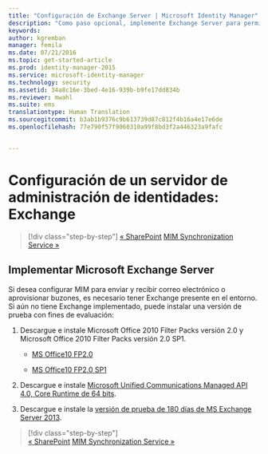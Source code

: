 ```yaml
---
title: "Configuración de Exchange Server | Microsoft Identity Manager"
description: "Como paso opcional, implemente Exchange Server para permitir que MIM 2016 envíe correos y cree buzones de correo."
keywords: 
author: kgremban
manager: femila
ms.date: 07/21/2016
ms.topic: get-started-article
ms.prod: identity-manager-2015
ms.service: microsoft-identity-manager
ms.technology: security
ms.assetid: 34a8c16e-3bed-4e16-939b-b9fe17dd834b
ms.reviewer: mwahl
ms.suite: ems
translationtype: Human Translation
ms.sourcegitcommit: b3ab1b9376c9b613739d87c812f4b16a4e17e6de
ms.openlocfilehash: 77e790f57f9060310a99f8bd3f2a446323a9fafc


---
```


# Configuración de un servidor de administración de identidades: Exchange

>[!div class="step-by-step"]
[« SharePoint](prepare-server-sharepoint.md)
[MIM Synchronization Service »](install-mim-sync.md)

## Implementar Microsoft Exchange Server
Si desea configurar MIM para enviar y recibir correo electrónico o aprovisionar buzones, es necesario tener Exchange presente en el entorno. Si aún no tiene Exchange implementado, puede instalar una versión de prueba con fines de evaluación:

1. Descargue e instale Microsoft Office 2010 Filter Packs versión 2.0 y Microsoft Office 2010 Filter Packs versión 2.0 SP1.

    - [MS Office10 FP2.0](http://www.microsoft.com/en-us/download/details.aspx?id=17062)

    - [MS Office10 FP2.0 SP1](http://www.microsoft.com/en-us/download/details.aspx?id=26604)

2. Descargue e instale [Microsoft Unified Communications Managed API 4.0, Core Runtime de 64 bits](http://www.microsoft.com/en-us/download/details.aspx?id=34992).

3. Descargue e instale la [versión de prueba de 180 días de MS Exchange Server 2013](http://www.microsoft.com/en-us/evalcenter/evaluate-exchange-server-2013).

>[!div class="step-by-step"]  
[« SharePoint](prepare-server-sharepoint.md)
[MIM Synchronization Service »](install-mim-sync.md)



<!--HONumber=Jul16_HO3-->


